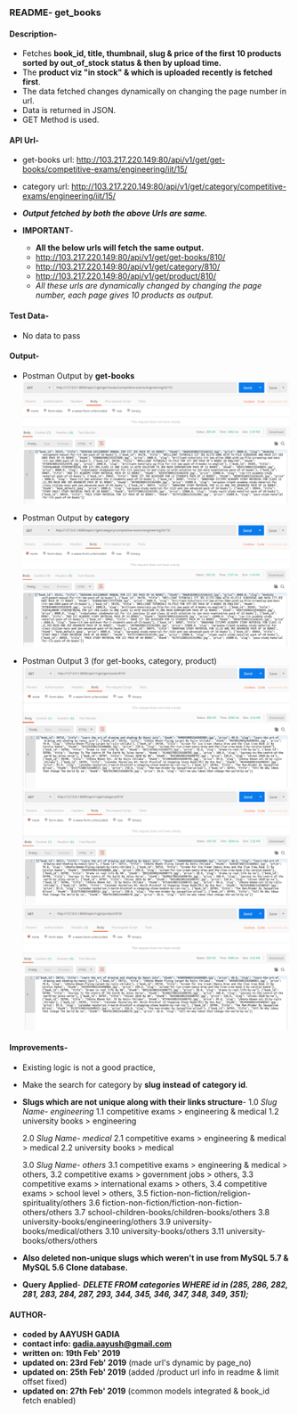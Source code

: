 ### README- get_books


#### Description-
- Fetches **book_id, title, thumbnail, slug & price of the first 10 products sorted by out_of_stock status & then by upload time.** 
- The **product viz "in stock" & which is uploaded recently is fetched first**.
- The data fetched changes dynamically on changing the page number in url.
- Data is returned in JSON.
- GET Method is used.


#### API Url-
- get-books url:
  http://103.217.220.149:80/api/v1/get/get-books/competitive-exams/engineering/iit/15/

- category url:
  http://103.217.220.149:80/api/v1/get/category/competitive-exams/engineering/iit/15/

- ***Output fetched by both the above Urls are same.***  

- **IMPORTANT**-
	- **All the below urls will fetch the same output.**
	- http://103.217.220.149:80/api/v1/get/get-books/810/
	- http://103.217.220.149:80/api/v1/get/category/810/
	- http://103.217.220.149:80/api/v1/get/product/810/	
	- *All these urls are dynamically changed by changing the page number, each page gives 10 products as output.*


#### Test Data-
- No data to pass


#### Output-
- Postman Output by **get-books**
![Postman Output 1](output_postman_get_books_1.png)

- Postman Output by **category**
![Postman Output 2](output_postman_get_books_2.png)

- Postman Output 3 (for get-books, category, product)
![Postman Output 3](output_postman_get_books_3.png)
![Postman Output 4](output_postman_category_3.png)
![Postman Output 5](output_postman_product_3.png)


#### Improvements-
- Existing logic is not a good practice,
- Make the search for category by **slug instead of category id**.
- **Slugs which are not unique along with their links structure**-
	1.0 *Slug Name- engineering*
	1.1 competitive exams > engineering & medical
	1.2 university books > engineering

	2.0 *Slug Name- medical*
	2.1 competitive exams > engineering & medical > medical
	2.2 university books > medical

	3.0 *Slug Name- others*
    3.1 competitive exams > engineering & medical > others, 
	3.2 competitive exams > government jobs > others,
	3.3 competitive exams > international exams > others,
	3.4 competitive exams > school level > others,
	3.5 fiction-non-fiction/religion-spirituality/others
	3.6 fiction-non-fiction/fiction-non-fiction-others/others
	3.7 school-children-books/children-books/others
	3.8 university-books/engineering/others
	3.9 university-books/medical/others
	3.10 university-books/others
	3.11 university-books/others/others
		 
- **Also deleted non-unique slugs which weren't in use from MySQL 5.7 & MySQL 5.6 Clone database.**
- **Query Applied**- ***DELETE FROM categories WHERE id in (285, 286, 282, 281, 283, 284, 287, 293, 344, 345, 346, 347, 348, 349, 351);***
	

#### AUTHOR-
- **coded by AAYUSH GADIA** 
- **contact info: gadia.aayush@gmail.com**
- **written on: 19th Feb' 2019**
- **updated on: 23rd Feb' 2019** (made url's dynamic by page_no)
- **updated on: 25th Feb' 2019** (added /product url info in readme & limit offset fixed)
- **updated on: 27th Feb' 2019** (common models integrated & book_id fetch enabled)

